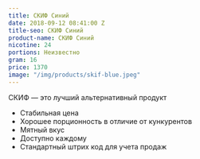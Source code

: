 ```yaml
---
title: СКИФ Синий
date: 2018-09-12 08:41:00 Z
title-seo: СКИФ Синий
product-name: СКИФ Синий
nicotine: 24
portions: Неизвестно
gram: 16
price: 1370
image: "/img/products/skif-blue.jpeg"
---
```


СКИФ — это лучший альтернативный продукт
* Стабильная цена
* Хорошее порционность в отличие от кункурентов
* Мятный вкус 
* Доступно каждому 
* Стандартный штрих код для учета продаж